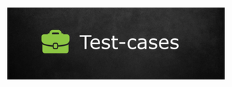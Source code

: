 [![Header](https://github.com/DmitryMurin/Test-Cases/blob/master/assets/HeaderTC.png)](https://github.com/DmitryMurin)